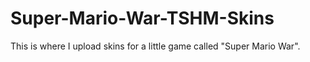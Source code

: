 # Super-Mario-War-TSHM-Skins
This is where I upload skins for a little game called "Super Mario War".
